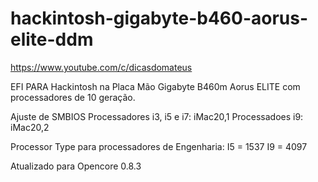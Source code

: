 # hackintosh-gigabyte-b460-aorus-elite-ddm
https://www.youtube.com/c/dicasdomateus

EFI PARA Hackintosh na Placa Mão Gigabyte B460m Aorus ELITE com processadores de 10 geração.


Ajuste de SMBIOS 
Processadores i3, i5 e i7: iMac20,1
Processadoes i9: iMac20,2

Processor Type para processadores de Engenharia:
I5 = 1537
I9 = 4097

Atualizado para Opencore 0.8.3
